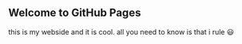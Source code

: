 ## Welcome to GitHub Pages

this is my webside and it is cool.
all you need to know is that i rule :smiley:


